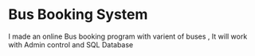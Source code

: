 # Bus Booking System
 I made an online Bus booking program with varient of buses , It will work with Admin control and SQL Database
